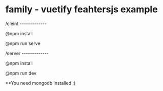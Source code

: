 # family - vuetify feahtersjs example
/cleint -------------

  @npm install
  
  @npm run serve

/server -------------

  @npm install
  
  @npm run dev
  
**You need mongodb installed ;)

